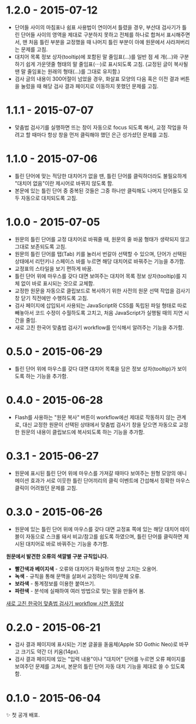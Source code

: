 # 1.2.0 - 2015-07-12

- 단어들 사이의 마침표나 쉼표 사용법이 연이어서 틀렸을 경우, 부산대 검사기가 틀린 단어들 사이의 영역을 제대로 구분하지 못하고 전체를 하나로 합쳐서 표시해주면서, 맨 처음 틀린 부분을 교정했을 때 나머지 틀린 부분이 아예 원문에서 사라져버리는 문제를 고침.
- 대치어 목록 정보 상자(tooltip)에 포함된 말 줄임표(…)를 일반 점 세 개(...)와 구분하기 쉽게 가운뎃줄 형태의 말 줄임표(⋯)로 표시되도록 고침. (교정된 글이 복사될 땐 말 줄임표는 원래의 형태(…)를 그대로 유지함.)
- 검사 글의 내용이 300어절이 넘었을 경우, 화살표 모양의 다음 혹은 이전 결과 버튼을 눌렀을 때 해당 검사 결과 페이지로 이동하지 못했던 문제를 고침. 

# 1.1.1 - 2015-07-07

- 맞춤법 검사기를 실행하면 뜨는 창이 자동으로 focus 되도록 해서, 교정 작업을 하려고 할 때마다 항상 창을 먼저 클릭해야 했던 은근 성가셨던 문제를 고침.

# 1.1.0 - 2015-07-06

- 틀린 단어에 맞는 적당한 대치어가 없을 땐, 틀린 단어를 클릭하더라도 불필요하게 "대치어 없음"이란 제시어로 바뀌지 않도록 함.
- 본문에 있는 틀린 단어 중 중복된 것들은 그중 하나만 클릭해도 나머지 단어들도 모두 자동으로 대치되도록 고침.

# 1.0.0 - 2015-07-05

- 원문의 틀린 단어를 교정 대치어로 바꿔줄 때, 원문의 줄 바꿈 형태가 생략되지 않고 그대로 보존되도록 고침.
- 원문의 틀린 단어를 탭(Tab) 키를 눌러서 번갈아 선택할 수 있으며, 단어가 선택된 상태에서 리턴키나 스페이스 바를 누르면 해당 대치어로 바꿔주는 기능을 추가함.
- 교정표의 스타일을 보기 편하게 바꿈.
- 틀린 단어 위에 마우스를 갖다 대면 보여주는 대치어 목록 정보 상자(tooltip)를 지체 없이 바로 표시되는 것으로 교체함.
- 교정한 원문을 자동으로 클립보드로 복사하기 위한 사전의 원문 선택 작업을 검사기 창 닫기 직전에만 수행하도록 고침.
- 검사 페이지에 삽입되서 사용되는 JavaScript와 CSS를 독립된 파일 형태로 따로 빼놓아서 코드 수정이 수월하도록 고치고, 처음 JavaScript가 실행될 때의 지연 시간을 줄임.
- 새로 고친 한국어 맞춤법 검사기 workflow를 인식해서 알려주는 기능을 추가함.

# 0.5.0 - 2015-06-29

- 틀린 단어 위에 마우스를 갖다 대면 대치어 목록을 담은 정보 상자(tooltip)가 보이도록 하는 기능을 추가함.

# 0.4.0 - 2015-06-28

- Flash를 사용하는 "원문 복사" 버튼이 workflow에선 제대로 작동하지 않는 관계로, 대신 교정한 원문이 선택된 상태에서 맞춤법 검사기 창을 닫으면 자동으로 교정한 원문의 내용이 클립보드에 복사되도록 하는 기능을 추가함.

# 0.3.1 - 2015-06-27

- 원문에 표시된 틀린 단어 위에 마우스를 가져갈 때마다 보여주는 원형 모양의 애니메이션 효과가 서로 이웃한 틀린 단어끼리의 클릭 이벤트에 간섭해서 정확한 마우스 클릭이 어려웠던 문제를 고침.

# 0.3.0 - 2015-06-26

- 원문에 있는 틀린 단어 위에 마우스를 갖다 대면 교정표 쪽에 있는 해당 대치어 테이블이 자동으로 스크롤 돼서 비교/참고를 쉽도록 하였으며, 틀린 단어를 클릭하면 제시된 대치어로 바로 바꿔주는 기능을 추가함.

**원문에서 발견한 오류의 색깔별 구분 규칙입니다.**

- **빨간색과 베이지색** - 오류와 대치어가 확실하여 항상 고치는 오용어.
- **녹색** - 규칙을 통해 문맥을 살펴서 교정하는 의미/문체 오류.
- **보라색** - 통계정보를 이용한 붙여쓰기.
- **파란색** - 분석에 실패하여 여러 방법으로 맞는 말을 만들어 봄.

[새로 고친 한국어 맞춤법 검사기 workflow 시연 동영상](https://youtu.be/_yWgkaKLO0U)

# 0.2.0 - 2015-06-21

- 검사 결과 페이지에 표시되는 기본 글꼴을 돋움체(Apple SD Gothic Neo)로 바꾸고 크기도 약간 더 키움(14px).
- 검사 결과 페이지에 있는 "입력 내용"이나 "대치어" 단어를 누르면 오류 페이지를 보여주던 문제를 고쳐서, 본문의 틀린 단어 자동 대치 기능을 제대로 쓸 수 있도록 함.

# 0.1.0 - 2015-06-04

✨ 첫 공개 배포.
